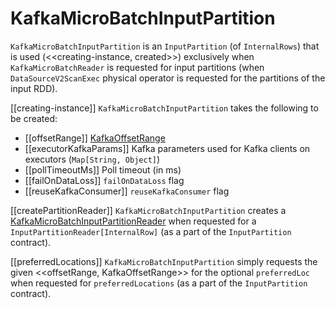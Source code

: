 # KafkaMicroBatchInputPartition

`KafkaMicroBatchInputPartition` is an `InputPartition` (of `InternalRows`) that is used (<<creating-instance, created>>) exclusively when `KafkaMicroBatchReader` is requested for input partitions (when `DataSourceV2ScanExec` physical operator is requested for the partitions of the input RDD).

[[creating-instance]]
`KafkaMicroBatchInputPartition` takes the following to be created:

* [[offsetRange]] [KafkaOffsetRange](KafkaOffsetRangeCalculator.md#KafkaOffsetRange)
* [[executorKafkaParams]] Kafka parameters used for Kafka clients on executors (`Map[String, Object]`)
* [[pollTimeoutMs]] Poll timeout (in ms)
* [[failOnDataLoss]] `failOnDataLoss` flag
* [[reuseKafkaConsumer]] `reuseKafkaConsumer` flag

[[createPartitionReader]]
`KafkaMicroBatchInputPartition` creates a [KafkaMicroBatchInputPartitionReader](KafkaMicroBatchInputPartitionReader.md) when requested for a `InputPartitionReader[InternalRow]` (as a part of the `InputPartition` contract).

[[preferredLocations]]
`KafkaMicroBatchInputPartition` simply requests the given <<offsetRange, KafkaOffsetRange>> for the optional `preferredLoc` when requested for `preferredLocations` (as a part of the `InputPartition` contract).
